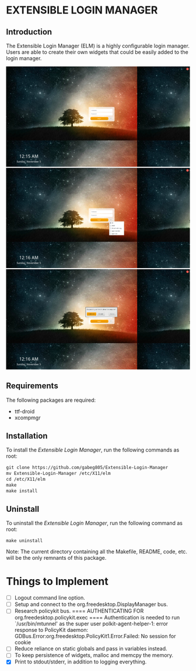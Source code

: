 # EXTENSIBLE LOGIN MANAGER

## Introduction

The Extensible Login Manager (ELM) is a highly configurable login manager. Users
are able to create their own widgets that could be easily added to the login
manager.

![elm login](style/screenshots/login.png)
![elm xsession](style/screenshots/xsession.png)
![elm shutdown](style/screenshots/shutdown.png)

## Requirements

The following packages are required:
- ttf-droid
- xcompmgr

## Installation

To install the _Extensible Login Manager_, run the following commands as root:

```
git clone https://github.com/gabeg805/Extensible-Login-Manager
mv Extensible-Login-Manager /etc/X11/elm
cd /etc/X11/elm
make
make install
```

## Uninstall

To uninstall the _Extensible Login Manager_, run the following command as root:

```
make uninstall
```

Note: The current directory containing all the Makefile, README, code, etc. will
be the only remnants of this package.

# Things to Implement

- [ ] Logout command line option.
- [ ] Setup and connect to the org.freedesktop.DisplayManager bus.
- [ ] Research policykit bus.
      ==== AUTHENTICATING FOR org.freedesktop.policykit.exec ====
      Authentication is needed to run `/usr/bin/mtunnel' as the super user
      polkit-agent-helper-1: error response to PolicyKit daemon: GDBus.Error:org.freedesktop.PolicyKit1.Error.Failed: No session for cookie
- [ ] Reduce reliance on static globals and pass in variables instead.
- [ ] To keep persistence of widgets, malloc and memcpy the memory.
- [x] Print to stdout/stderr, in addition to logging everything.

